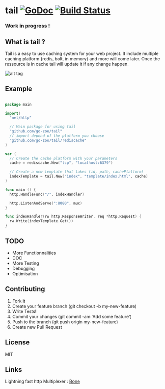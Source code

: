 tail [![GoDoc](https://godoc.org/github.com/go-zoo/tail?status.png)](http://godoc.org/github.com/go-zoo/tail) [![Build Status](https://travis-ci.org/go-zoo/tail.svg)](https://travis-ci.org/go-zoo/tail)
=======
### Work in progress !

## What is tail ?

Tail is a easy to use caching system for your web project. 
It include multiple caching platform {redis, bolt, in memory} and more will come later.
Once the ressource is in cache tail will update it if any change happen.

![alt tag](http://blackheartmagazine.com/blog/wp-content/uploads/2014/01/tail.jpg)

## Example

``` go

package main

import(
  "net/http"

  // Main package for using tail
  "github.com/go-zoo/tail"
  // import depend of the platform you choose
  "github.com/go-zoo/tail/rediscache"
)

var (
  // Create the cache platform with your parameters
  cache = rediscache.New("tcp", "localhost:6379")

  // Create a new template that takes (id, path, cachePlatform)
  indexTemplate = tail.New("index", "template/index.html", cache)
)

func main () {
  http.HandleFunc("/", indexHandler)

  http.ListenAndServe(":8080", mux)
}

func indexHandler(rw http.ResponseWriter, req *http.Request) {
  rw.Write(indexTemplate.Get())
}

```
## TODO

- More Functionnalities
- DOC
- More Testing
- Debugging
- Optimisation

## Contributing

1. Fork it
2. Create your feature branch (git checkout -b my-new-feature)
3. Write Tests!
4. Commit your changes (git commit -am 'Add some feature')
5. Push to the branch (git push origin my-new-feature)
6. Create new Pull Request

## License
MIT

## Links

Lightning fast http Multiplexer : [Bone](https://github.com/go-zoo/bone)
